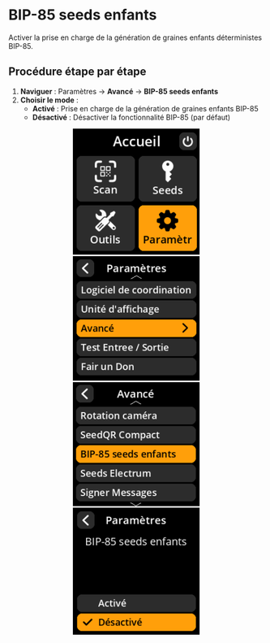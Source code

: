# BIP-85 seeds enfants

Activer la prise en charge de la génération de graines enfants déterministes BIP-85.

## Procédure étape par étape

1. **Naviguer** : Paramètres → **Avancé** → **BIP-85 seeds enfants**
2. **Choisir le mode** :
     - **Activé** : Prise en charge de la génération de graines enfants BIP-85
     - **Désactivé** : Désactiver la fonctionnalité BIP-85 (par défaut)

<div align="center">
     <img src="images/HomeScreenSettingsSelectView_dc_as_fr.png" alt="Menu de sélection des paramètres" width="250"/>
</div>

<div align="center">
     <img src="images/SettingsMainMenuAdvancedSelectView_dc_as_fr.png" alt="Menu de sélection avancé" width="250"/>
</div>

<div align="center">
     <img src="images/BIP-85ChildSeedsSelectView_dc_as_fr.png" alt="Menu de sélection des graines enfants BIP-85" width="250"/>
</div>

<div align="center">
     <img src="images/SettingsEntryUpdateSelectionView_bip85_dc_as_fr.png" alt="Configuration des graines enfants BIP-85" width="250"/>
</div>
